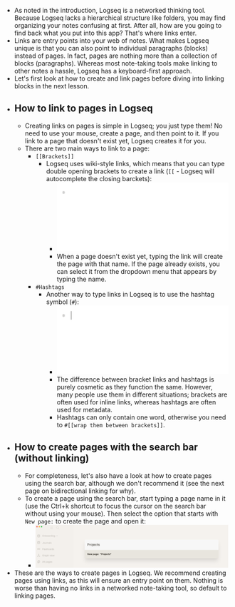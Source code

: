 - As noted in the introduction, Logseq is a networked thinking tool. Because Logseq lacks a hierarchical structure like folders, you may find organizing your notes confusing at first. After all, how are you going to find back what you put into this app? That's where links enter.
- Links are entry points into your web of notes. What makes Logseq unique is that you can also point to individual paragraphs (blocks) instead of pages. In fact, pages are nothing more than a collection of blocks (paragraphs). Whereas most note-taking tools make linking to other notes a hassle, Logseq has a keyboard-first approach.
- Let's first look at how to create and link pages before diving into linking blocks in the next lesson.
- ## How to link to pages in Logseq
	- Creating links on pages is simple in Logseq; you just type them! No need to use your mouse, create a page, and then point to it. If you link to a page that doesn't exist yet, Logseq creates it for you.
	- There are two main ways to link to a page:
		- `[[Brackets]]`
			- Logseq uses wiki-style links, which means that you can type double opening brackets to create a link (`[[` - Logseq will autocomplete the closing barckets):
				- ![create-page-brackets_1641571530729_0.gif](../assets/create-page-brackets_1641571530729_0_1674635361251_0.gif)
				- When a page doesn't exist yet, typing the link will create the page with that name. If the page already exists, you can select it from the dropdown menu that appears by typing the name.
		- `#Hashtags`
			- Another way to type links in Logseq is to use the hashtag symbol (`#`):
				- ![create-page-hashtag_1641571576887_0.gif](../assets/create-page-hashtag_1641571576887_0_1674635680658_0.gif)
				- The difference between bracket links and hashtags is purely cosmetic as they function the same. However, many people use them in different situations; brackets are often used for inline links, whereas hashtags are often used for metadata.
				- Hashtags can only contain one word, otherwise you need to `#[[wrap them between brackets]]`.
- ## How to create pages with the search bar (without linking)
	- For completeness, let's also have a look at how to create pages using the search bar, although we don't recommend it (see the next page on bidirectional linking for why).
	- To create a page using the search bar, start typing a page name in it (use the Ctrl+k shortcut to focus the cursor on the search bar without using your mouse). Then select the option that starts with `New page:` to create the page and open it:
		- ![new-page_1641571660386_0.png](../assets/new-page_1641571660386_0_1674637069659_0.png)
- These are the ways to create pages in Logseq. We recommend creating pages using links, as this will ensure an entry point on them. Nothing is worse than having no links in a networked note-taking tool, so default to linking pages.